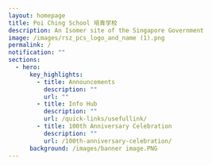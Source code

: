 ```yaml
---
layout: homepage
title: Poi Ching School 培青学校
description: An Isomer site of the Singapore Government
image: /images/rsz_pcs_logo_and_name (1).png
permalink: /
notification: ""
sections:
  - hero:
      key_highlights:
        - title: Announcements
          description: ""
          url: ""
        - title: Info Hub
          description: ""
          url: /quick-links/usefullink/
        - title: 100th Anniversary Celebration
          description: ""
          url: /100th-anniversary-celebration/
      background: /images/banner image.PNG
---
```


